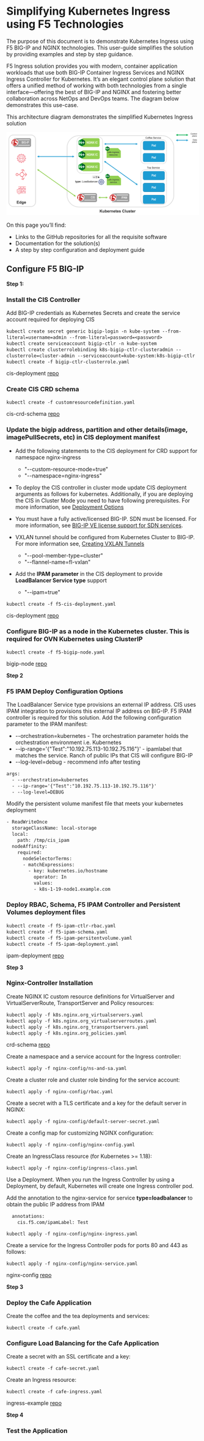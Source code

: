 # Simplifying Kubernetes Ingress using F5 Technologies

The purpose of this document is to demonstrate Kubernetes Ingress using F5 BIG-IP and NGINX technologies. This user-guide simplifies the solution by providing examples and step by step guidance. 

F5 Ingress solution provides you with modern, container application workloads that use both BIG-IP Container Ingress Services and NGINX Ingress Controller for Kubernetes. It’s an elegant control plane solution that offers a unified method of working with both technologies from a single interface—offering the best of BIG-IP and NGINX and fostering better collaboration across NetOps and DevOps teams. The diagram below demonstrates this use-case.

This architecture diagram demonstrates the simplified Kubernetes Ingress solution

![architecture](https://github.com/mdditt2000/kubernetes-1-19/blob/master/cis%202.7/typelb/diagram/2021-10-15_14-05-41.png)

On this page you’ll find:

* Links to the GitHub repositories for all the requisite software
* Documentation for the solution(s)
* A step by step configuration and deployment guide

## Configure F5 BIG-IP

**Step 1:**

### Install the CIS Controller 

Add BIG-IP credentials as Kubernetes Secrets and create the service account required for deploying CIS

    kubectl create secret generic bigip-login -n kube-system --from-literal=username=admin --from-literal=password=<password>
    kubectl create serviceaccount bigip-ctlr -n kube-system
    kubectl create clusterrolebinding k8s-bigip-ctlr-clusteradmin --clusterrole=cluster-admin --serviceaccount=kube-system:k8s-bigip-ctlr
    kubectl create -f bigip-ctlr-clusterrole.yaml

cis-deployment [repo](https://github.com/mdditt2000/kubernetes-1-19/tree/master/cis%202.7/typelb/cis/cis-deployment)
    
### Create CIS CRD schema

    kubectl create -f customresourcedefinition.yaml

cis-crd-schema [repo](https://github.com/mdditt2000/kubernetes-1-19/blob/master/cis%202.7/typelb/cis/cis-crd-schema/customresourcedefinition.yaml)

### Update the bigip address, partition and other details(image, imagePullSecrets, etc) in CIS deployment manifest

* Add the following statements to the CIS deployment for CRD support for namespace nginx-ingress

    - "--custom-resource-mode=true"
    - "--namespace=nginx-ingress"

* To deploy the CIS controller in cluster mode update CIS deployment arguments as follows for kubernetes. Additionally, if you are deploying the CIS in Cluster Mode you need to have following prerequisites. For more information, see [Deployment Options](https://clouddocs.f5.com/containers/latest/userguide/config-options.html#config-options)
    
* You must have a fully active/licensed BIG-IP. SDN must be licensed. For more information, see [BIG-IP VE license support for SDN services](https://support.f5.com/csp/article/K26501111).
* VXLAN tunnel should be configured from Kubernetes Cluster to BIG-IP. For more information see, [Creating VXLAN Tunnels](https://clouddocs.f5.com/containers/latest/userguide/cis-helm.html#creating-vxlan-tunnels)

    - "--pool-member-type=cluster"
    - "--flannel-name=fl-vxlan"

* Add the **IPAM parameter** in the CIS deployment to provide **LoadBalancer Service type** support

    - "--ipam=true"

```
kubectl create -f f5-cis-deployment.yaml
```

cis-deployment [repo](https://github.com/mdditt2000/kubernetes-1-19/blob/master/cis%202.7/typelb/cis/cis-deployment/f5-cis-deployment.yaml)

### Configure BIG-IP as a node in the Kubernetes cluster. This is required for OVN Kubernetes using ClusterIP

    kubectl create -f f5-bigip-node.yaml

bigip-node [repo](https://github.com/mdditt2000/kubernetes-1-19/blob/master/cis%202.7/typelb/cis/cis-deployment/f5-bigip-node.yaml)

**Step 2**

### F5 IPAM Deploy Configuration Options

The LoadBalancer Service type provisions an external IP address. CIS uses IPAM integration to provisions this external IP address on BIG-IP. F5 IPAM controller is required for this solution. Add the following configuration parameter to the IPAM manifest:

* --orchestration=kubernetes - The orchestration parameter holds the orchestration environment i.e. Kubernetes
* --ip-range='{"Test":"10.192.75.113-10.192.75.116"}' - ipamlabel that matches the service. Ranch of public IPs that CIS will configure BIG-IP
* --log-level=debug - recommend info after testing

```
args:
  - --orchestration=kubernetes
  - --ip-range='{"Test":"10.192.75.113-10.192.75.116"}'
  - --log-level=DEBUG
```

Modify the persistent volume manifest file that meets your kubernetes deployment 

```
- ReadWriteOnce
  storageClassName: local-storage
  local:
    path: /tmp/cis_ipam
  nodeAffinity:
    required:
      nodeSelectorTerms:
      - matchExpressions:
        - key: kubernetes.io/hostname
          operator: In
          values:
          - k8s-1-19-node1.example.com
```

### Deploy RBAC, Schema, F5 IPAM Controller and Persistent Volumes deployment files

```
kubectl create -f f5-ipam-ctlr-rbac.yaml
kubectl create -f f5-ipam-schema.yaml
kubectl create -f f5-ipam-persitentvolume.yaml
kubectl create -f f5-ipam-deployment.yaml
```
ipam-deployment [repo](https://github.com/mdditt2000/kubernetes-1-19/tree/master/cis%202.7/typelb/ipam-deployment)

**Step 3**

### Nginx-Controller Installation

Create NGINX IC custom resource definitions for VirtualServer and VirtualServerRoute, TransportServer and Policy resources:

    kubectl apply -f k8s.nginx.org_virtualservers.yaml
    kubectl apply -f k8s.nginx.org_virtualserverroutes.yaml
    kubectl apply -f k8s.nginx.org_transportservers.yaml
    kubectl apply -f k8s.nginx.org_policies.yaml

crd-schema [repo](https://github.com/nginxinc/kubernetes-ingress/tree/v1.10.0/deployments/common/crds)

Create a namespace and a service account for the Ingress controller:
   
    kubectl apply -f nginx-config/ns-and-sa.yaml
   
Create a cluster role and cluster role binding for the service account:
   
    kubectl apply -f nginx-config/rbac.yaml
   
Create a secret with a TLS certificate and a key for the default server in NGINX:

    kubectl apply -f nginx-config/default-server-secret.yaml
    
Create a config map for customizing NGINX configuration:

    kubectl apply -f nginx-config/nginx-config.yaml
    
Create an IngressClass resource (for Kubernetes >= 1.18):  
    
    kubectl apply -f nginx-config/ingress-class.yaml

Use a Deployment. When you run the Ingress Controller by using a Deployment, by default, Kubernetes will create one Ingress controller pod.

Add the annotation to the nginx-service for service **type=loadbalancer** to obtain the public IP address from IPAM 

```
  annotations:
    cis.f5.com/ipamLabel: Test
```

    kubectl apply -f nginx-config/nginx-ingress.yaml
  
Create a service for the Ingress Controller pods for ports 80 and 443 as follows:

    kubectl apply -f nginx-config/nginx-service.yaml

nginx-config [repo](https://github.com/mdditt2000/kubernetes-1-19/tree/master/cis%202.7/typelb/nginx-config)

**Step 3**

### Deploy the Cafe Application

Create the coffee and the tea deployments and services:

    kubectl create -f cafe.yaml

### Configure Load Balancing for the Cafe Application

Create a secret with an SSL certificate and a key:

    kubectl create -f cafe-secret.yaml

Create an Ingress resource:

    kubectl create -f cafe-ingress.yaml

ingress-example [repo](https://github.com/mdditt2000/kubernetes-1-19/tree/master/cis%202.7/typelb/ingress-example)

**Step 4**

### Test the Application